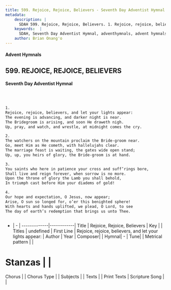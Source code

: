 ```yaml
---
title: 599. Rejoice, Rejoice, Believers - Seventh Day Adventist Hymnal
metadata:
    description: |
      SDAH 599. Rejoice, Rejoice, Believers. 1. Rejoice, rejoice, believers, and let your lights appear: The evening is advancing, and darker night is near. The Bridegroom is arising, and soon He draweth nigh. Up, pray, and watch, and wrestle, at midnight comes the cry.
    keywords:  |
      SDAH, Seventh Day Adventist Hymnal, adventhymnals, advent hymnals, Rejoice, Rejoice, Believers, Rejoice, rejoice, believers, and let your lights appear; 
    author: Brian Onang'o
---
```


#### Advent Hymnals
## 599. REJOICE, REJOICE, BELIEVERS
#### Seventh Day Adventist Hymnal

```txt



1.
Rejoice, rejoice, believers, and let your lights appear:
The evening is advancing, and darker night is near.
The Bridegroom is arising, and soon He draweth nigh.
Up, pray, and watch, and wrestle, at midnight comes the cry.

2.
The watchers on the mountain proclaim the Bride-groom near.
Go, meet Him as He cometh, with hallelujahs clear.
The marriage feast is waiting, the gates wide open stand;
Up, up, you heirs of glory, the Bride-groom is at hand.

3.
You saints who here in patience your cross and suff’rings bore,
Shall live and reign forever, when sorrow is no more.
Upon the throne of glory the Lamb you shall behold,
In triumph cast before Him your diadems of gold!

4.
Our hope and expectation, O Jesus, now appear;
Arise, O sun so longed for, o’er this benighted sphere!
With hearts and hands uplifted, we plead, O Lord, to see
The day of earth’s redemption that brings us unto Thee.



```

- |   -  |
-------------|------------|
Title | Rejoice, Rejoice, Believers |
Key |  |
Titles | undefined |
First Line | Rejoice, rejoice, believers, and let your lights appear: |
Author | 
Year | 
Composer|  |
Hymnal|  - |
Tune|  |
Metrical pattern | |
# Stanzas |  |
Chorus |  |
Chorus Type |  |
Subjects |  |
Texts |  |
Print Texts | 
Scripture Song |  |
  
